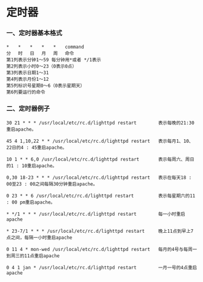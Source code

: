 # 定时器

### 一、定时器基本格式

    *　　*　　*　　*　　*　　command 
    分　 时　 日　 月　 周　 命令 
    第1列表示分钟1～59 每分钟用*或者 */1表示 
    第2列表示小时0～23（0表示0点） 
    第3列表示日期1～31 
    第4列表示月份1～12 
    第5列标识号星期0～6（0表示星期天） 
    第6列要运行的命令


### 二、定时器例子

    30 21 * * * /usr/local/etc/rc.d/lighttpd restart        表示每晚的21:30重启apache。 

    45 4 1,10,22 * * /usr/local/etc/rc.d/lighttpd restart   表示每月1、10、22日的4 : 45重启apache。 

    10 1 * * 6,0 /usr/local/etc/rc.d/lighttpd restart       表示每周六、周日的1 : 10重启apache。 

    0,30 18-23 * * * /usr/local/etc/rc.d/lighttpd restart   表示在每天18 : 00至23 : 00之间每隔30分钟重启apache。 

    0 23 * * 6 /usr/local/etc/rc.d/lighttpd restart         表示每星期六的11 : 00 pm重启apache。 

    * */1 * * * /usr/local/etc/rc.d/lighttpd restart        每一小时重启apache 

    * 23-7/1 * * * /usr/local/etc/rc.d/lighttpd restart     晚上11点到早上7点之间，每隔一小时重启apache 

    0 11 4 * mon-wed /usr/local/etc/rc.d/lighttpd restart   每月的4号与每周一到周三的11点重启apache 

    0 4 1 jan * /usr/local/etc/rc.d/lighttpd restart        一月一号的4点重启apache 


